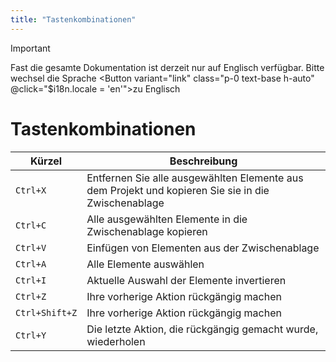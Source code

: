 ```yaml
---
title: "Tastenkombinationen"
---
```


<script setup>
</script>

> [!IMPORTANT]
> Fast die gesamte Dokumentation ist derzeit nur auf Englisch verfügbar.
> Bitte wechsel die <LucideLanguages class="size-5 inline-block" /> Sprache <Button variant="link" class="p-0 text-base h-auto" @click="$i18n.locale = 'en'">zu Englisch</Button>

# Tastenkombinationen

| Kürzel         | Beschreibung                                                                                        |
|----------------|-----------------------------------------------------------------------------------------------------|
| `Ctrl+X`       | Entfernen Sie alle ausgewählten Elemente aus dem Projekt und kopieren Sie sie in die Zwischenablage |
| `Ctrl+C`       | Alle ausgewählten Elemente in die Zwischenablage kopieren                                           |
| `Ctrl+V`       | Einfügen von Elementen aus der Zwischenablage                                                       |
| `Ctrl+A`       | Alle Elemente auswählen                                                                             |
| `Ctrl+I`       | Aktuelle Auswahl der Elemente invertieren                                                           |
| `Ctrl+Z`       | Ihre vorherige Aktion rückgängig machen                                                             |
| `Ctrl+Shift+Z` | Ihre vorherige Aktion rückgängig machen                                                             |
| `Ctrl+Y`       | Die letzte Aktion, die rückgängig gemacht wurde, wiederholen                                        |
